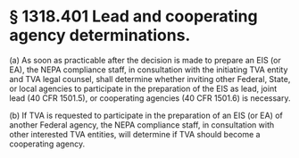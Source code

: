# § 1318.401   Lead and cooperating agency determinations.

(a) As soon as practicable after the decision is made to prepare an EIS (or EA), the NEPA compliance staff, in consultation with the initiating TVA entity and TVA legal counsel, shall determine whether inviting other Federal, State, or local agencies to participate in the preparation of the EIS as lead, joint lead (40 CFR 1501.5), or cooperating agencies (40 CFR 1501.6) is necessary.


(b) If TVA is requested to participate in the preparation of an EIS (or EA) of another Federal agency, the NEPA compliance staff, in consultation with other interested TVA entities, will determine if TVA should become a cooperating agency.






